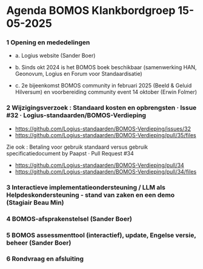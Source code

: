 
# Agenda BOMOS Klankbordgroep 15-05-2025

### 1	Opening en mededelingen

- a.	Logius website (Sander Boer)

- b.	Sinds okt 2024 is het BOMOS boek beschikbaar (samenwerking HAN, Geonovum, Logius en Forum voor Standaardisatie)

- c.	2e bijeenkomst BOMOS community in februari 2025 (Beeld & Geluid Hilversum) en voorbereiding community event 14 oktober (Erwin Folmer)


### 2 Wijzigingsverzoek : Standaard kosten en opbrengsten · Issue #32 · Logius-standaarden/BOMOS-Verdieping
- https://github.com/Logius-standaarden/BOMOS-Verdieping/issues/32
- https://github.com/Logius-standaarden/BOMOS-Verdieping/pull/35/files

Zie ook : Betaling voor gebruik standaard versus gebruik specificatiedocument by Paapst · Pull Request #34

- https://github.com/Logius-standaarden/BOMOS-Verdieping/pull/34
- https://github.com/Logius-standaarden/BOMOS-Verdieping/pull/34/files


### 3	Interactieve implementatieondersteuning / LLM als Helpdeskondersteuning - stand van zaken en een demo (Stagiair Beau Min)

### 4	BOMOS-afsprakenstelsel (Sander Boer)

### 5	BOMOS assessmenttool (interactief), update, Engelse versie, beheer (Sander Boer)

### 6	Rondvraag en afsluiting
